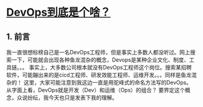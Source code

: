 # [DevOps到底是个啥？](https://github.com/EasonAssassin/blog_with_issues/issues/9)

## 1. 前言

我一直很想标榜自己是一名DevOps工程师，但是事实上多数人都没听过。网上搜索一下，可能就会出现各种鱼龙混杂的概念，Devops是某种企业文化、制度、工具链。。。
事实上，大多数公司根本就没有DevOps工程师这个岗位。搜索某招聘软件，可能蹦出来的是cicd工程师、研发效能工程师、运维开发。。。同样是鱼龙混杂的！
这里，大家可能注意到我这边一直是用驼峰式的命名方法写的DevOps。从字面上看，DevOps就是开发（Dev）和运维（Ops）的组合？
要界定这个概念，众说纷纭，我今天也只是发表下我的理解。

